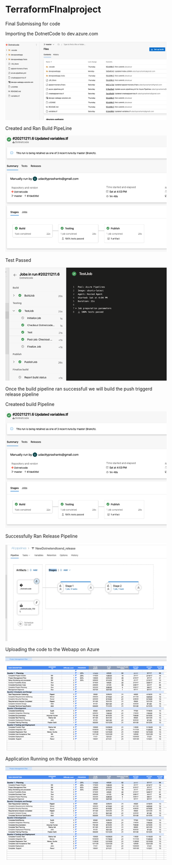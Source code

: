 # TerraformFInalproject

Final Submissing for code 

Importing the DotnetCode to dev.azure.com

![DotnetCode to dev.azure.com](https://github.com/pikukesar/TerraformFInalproject/blob/main/Screen%20Shots/Imported%20the%20DotnetCode%20to%20dev.azure.com.png)

Created and Ran Build PipeLine

![DotnetCode to dev.azure.com](https://github.com/pikukesar/TerraformFInalproject/blob/main/Screen%20Shots/Created%20and%20Ran%20Build%20PipeLine.png)

Test Passed

![DotnetCode to dev.azure.com](https://github.com/pikukesar/TerraformFInalproject/blob/main/Screen%20Shots/Test%20Passed.png)
 
 Once the build pipeline ran successfull we will build the push triggerd release pipeline
 
 
Createed build Pipeline

![Create build Pipeline](https://github.com/pikukesar/TerraformFInalproject/blob/main/Screen%20Shots/Created%20and%20Ran%20Build%20PipeLine.png)
 
 
Successfully Ran Release Pipeline

![Ran Release Pipeline](https://github.com/pikukesar/TerraformFInalproject/blob/main/Screen%20Shots/BuildReleasePipeline.png)
 
 Uploading the code to the Webapp on Azure 
 
 ![Uploading the code to the Webapp on Azure ](https://github.com/pikukesar/flask-ml-azure-serverless-demo/blob/92b2885122102fc7b6a1d6cb21f748e16737b521/Screen%20Shot%202021-11-06%20at%2012.24.46%20PM.png)
 
 
Application Running on the Webapp service
 
 ![Application Running on the Webapp service ](https://github.com/pikukesar/flask-ml-azure-serverless-demo/blob/92b2885122102fc7b6a1d6cb21f748e16737b521/Screen%20Shot%202021-11-06%20at%2012.24.46%20PM.png)
 
 

